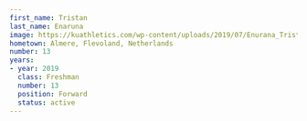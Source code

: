 ```yaml
---
first_name: Tristan
last_name: Enaruna
image: https://kuathletics.com/wp-content/uploads/2019/07/Enurana_Tristen_06132019.jpg
hometown: Almere, Flevoland, Netherlands
number: 13
years:
- year: 2019
  class: Freshman
  number: 13
  position: Forward
  status: active
---
```

